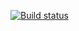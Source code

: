 [![Build status](https://build.appcenter.ms/v0.1/apps/20f295d2-5f21-4eb5-a983-aebfa956f153/branches/dev/badge)](https://appcenter.ms)
